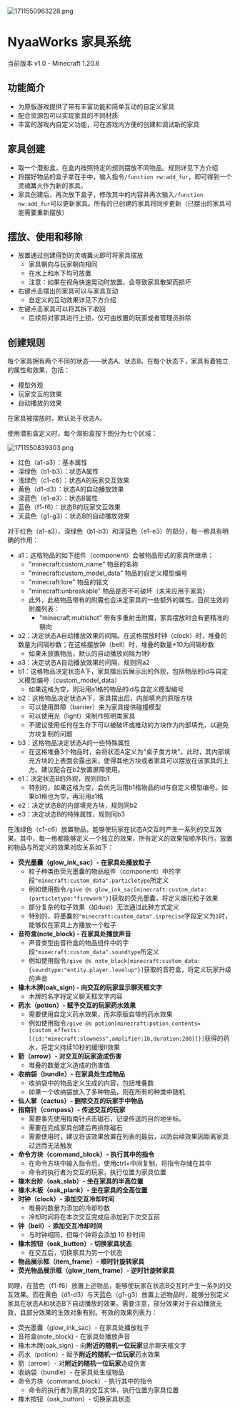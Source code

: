 ![1711550963228.png](https://global.cdn.mikupics.cn/2024/03/27/660431f51e9ab.png)

# NyaaWorks 家具系统

当前版本 v1.0 - Minecraft 1.20.6

## 功能简介

- 为原版游戏提供了带有丰富功能和简单互动的自定义家具
- 配合资源包可以实现家具的不同材质
- 丰富的游戏内自定义功能，可在游戏内方便的创建和调试新的家具

## 家具创建

- 取一个潜影盒，在盒内按照特定的规则摆放不同物品。规则详见下方介绍
- 将摆好物品的盒子拿在手中，输入指令`/function nw:add_fur`，即可得到一个灵魂篝火作为新的家具。
- 家具创建后，再次放下盒子，修改其中的内容并再次输入`/function nw:add_fur`可以更新家具。所有的已创建的家具将同步更新（已摆出的家具可能需要重新摆放）

## 摆放、使用和移除

- 放置通过创建得到的灵魂篝火即可将家具摆放
    - 家具朝向与玩家朝向相同
    - 在水上和水下均可放置
    - 注意：如果在视角快速晃动时放置，会导致家具散架而损坏
- 右键点击摆出的家具可以与家具互动
    - 自定义的互动效果详见下方介绍
- 左键点击家具可以将其拆下收回
    - 后续将对家具进行上锁，仅可由放置的玩家或者管理员拆除

## 创建规则

每个家具拥有两个不同的状态——状态A、状态B。在每个状态下，家具有着独立的属性和效果，包括：

- 模型外观
- 玩家交互的效果
- 自动播放的效果

在家具被摆放时，默认处于状态A。

使用潜影盒定义时，每个潜影盒按下图分为七个区域：

![1711550839303.png](https://global.cdn.mikupics.cn/2024/03/27/66043179b89a7.png)

- 红色（a1-a3）：基本属性
- 深绿色（b1-b3）：状态A属性
- 浅绿色（c1-c6）：状态A的玩家交互效果
- 黄色（d1-d3）：状态A的自动播放效果
- 深蓝色（e1-e3）：状态B属性
- 蓝色（f1-f6）：状态B的玩家交互效果
- 天蓝色（g1-g3）：状态B的自动播放效果

对于红色（a1-a3）、深绿色（b1-b3）和深蓝色（e1-e3）的部分，每一格具有明确的作用：

- a1：这格物品的如下组件（component）会被物品形式的家具所继承：
    - "minecraft:custom_name" 物品的名称
    - "minecraft:custom_model_data" 物品的自定义模型编号
    - "minecraft:lore" 物品的铭文
    - "minecraft:unbreakable" 物品是否不可破坏（未来应用于家具）
    - 此外，此格物品带有的附魔也会决定家具的一些额外的属性。目前生效的附魔列表：
        - "minecraft:multishot" 带有多重射击附魔，家具摆放时会有更精准的朝向
- a2：决定状态A自动播放效果的间隔。在这格摆放时钟（clock）时，堆叠的数量为间隔秒数；在这格摆放钟（bell）时，堆叠的数量*10为间隔秒数
    - 如果未放置物品，默认的自动播放间隔为1秒
- a3：决定状态A自动播放效果的间隔，规则同a2
- b1：这格物品决定状态A下，家具摆出后展示出的外观，包括物品的id与自定义模型编号（custom_model_data）
    - 如果这格为空，则沿用a1格的物品的id与自定义模型编号
- b2：这格物品决定状态A下，家具摆出后，内部填充的原版方块
    - 可以使用屏障（barrier）来为家具提供碰撞模型
    - 可以使用光（light）来制作照明类家具
    - 不建议使用任何在生存下可以被破坏或推动的方块作为内部填充，以避免方块复制的问题
- b3：这格物品决定状态A的一些特殊属性
    - 在这格堆叠3个物品时，会将状态A定义为"桌子类方块"。此时，其内部填充方块的上表面会露出来，使得其他方块或者家具可以摆放在该家具的上方。建议配合在b2放置屏障使用。
- e1：决定状态B的外观，规则同b1
    - 特别的，如果这格为空，会优先沿用b1格物品的id与自定义模型编号。如果b1格也为空，再沿用a1格
- e2：决定状态B的内部填充方块，规则同b2
- e3：决定状态B的特殊属性，规则同b3

在浅绿色（c1-c6）放置物品，能够使玩家在状态A交互时产生一系列的交互效果。其中，每一格都能够定义一个独立的效果，所有定义的效果按顺序执行。放置的物品与所定义的效果对应关系如下：

- **荧光墨囊（glow_ink_sac）- 在家具处播放粒子**
    - 粒子种类由荧光墨囊的物品组件（component）中的字段`"minecraft:custom_data".particletype`所定义
    - 例如使用指令`/give @s glow_ink_sac[minecraft:custom_data:{particletype:"firework"}]`获取的荧光墨囊，将定义烟花粒子效果
    - 部分复杂的粒子效果（如dust）无法通过此种方式定义
    - 特别的，将墨囊的`"minecraft:custom_data".isprecise`字段定义为`1`时，能够仅在家具上方播放一个粒子
- **音符盒(note_block) - 在家具处播放声音**
    - 声音类型由音符盒的物品组件中的字段`"minecraft:custom_data".soundtype`所定义
    - 例如使用指令`/give @s note_block[minecraft:custom_data:{soundtype:"entity.player.levelup"}]`获取的音符盒，将定义玩家升级的声音
- **橡木木牌(oak_sign) - 向交互的玩家显示聊天框文字**
    - 木牌的名字将定义聊天框文字内容
- **药水（potion）- 赋予交互的玩家药水效果**
    - 需要使用自定义药水效果，而非原版自带的药水效果
    - 例如使用指令`/give @s potion[minecraft:potion_contents={custom_effects:[{id:"minecraft:slowness",amplifier:1b,duration:200}]}]`获得的药水，将定义持续10秒的缓慢II效果
- **箭（arrow）- 对交互的玩家造成伤害**
    - 堆叠的数量定义造成的伤害值
- **收纳袋（bundle）- 在家具处生成物品**
    - 收纳袋中的物品定义生成的内容，包括堆叠数
    - 如果一个收纳袋放入了多种物品，则在所有的种类中随机
- **仙人掌（cactus）- 删除交互的玩家手中物品**
- **指南针（compass）- 传送交互的玩家**
    - 需要事先使用指南针点击磁石，记录传送的目的地坐标。
    - 需要在完成家具创建后再拆除磁石
    - 需要使用时，建议将该效果放置在列表的最后，以防后续效果因距离家具过远而无法触发
- **命令方块（command_block）- 执行其中的指令**
    - 在命令方块中输入指令后，使用ctrl+中间复制，将指令存储在其中
    - 命令的执行者为交互的玩家，执行位置为家具位置
- **橡木台阶（oak_slab）- 坐在家具的半高位置**
- **橡木木板（oak_plank）- 坐在家具的全高位置**
- **时钟（clock）- 添加交互冷却时间**
    - 堆叠的数量为添加的冷却秒数
    - 冷却时间将在本次交互完成后添加到下次交互前
- **钟（bell）- 添加交互冷却时间**
    - 与时钟相同，但每个钟将会添加 10 秒时间
- **橡木按钮（oak_button）- 切换家具状态**
    - 在交互后，切换家具为另一个状态
- **物品展示框（item_frame）-  顺时针旋转家具**
- **荧光物品展示框（glow_item_frame）- 逆时针旋转家具**

同理，在蓝色（f1-f6）放置上述物品，能够使玩家在状态B交互时产生一系列的交互效果。而在黄色（d1-d3）与天蓝色（g1-g3）放置上述物品时，能够分别定义家具在状态A和状态B下自动播放的效果。需要注意，部分效果对于自动播放无效，且部分效果的生效对象有别。有效的效果列表为：

- 荧光墨囊（glow_ink_sac）- 在家具处播放粒子
- 音符盒(note_block) - 在家具处播放声音
- 橡木木牌(oak_sign) - 向**附近的随机一位玩家**显示聊天框文字
- 药水（potion）- 赋予**附近的随机一位玩家**药水效果
- 箭（arrow）- 对**附近的随机一位玩家**造成伤害
- 收纳袋（bundle）- 在家具处生成物品
- 命令方块（command_block）- 执行其中的指令
    - 命令的执行者为家具的交互实体，执行位置为家具位置
- 橡木按钮（oak_button）- 切换家具状态